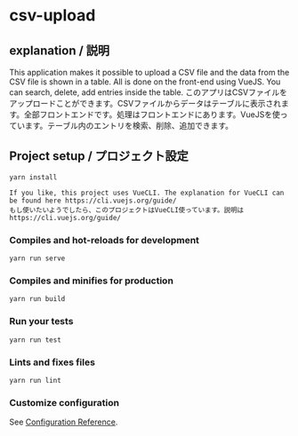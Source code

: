 # csv-upload

## explanation / 説明
This application makes it possible to upload a CSV file and the data from the CSV file is shown in a table. All is done on the front-end using VueJS. You can search, delete, add entries inside the table. 
このアプリはCSVファイルをアップロードことができます。CSVファイルからデータはテーブルに表示されます。全部フロントエンドです。処理はフロントエンドにあります。VueJSを使っています。テーブル内のエントリを検索、削除、追加できます。

## Project setup / プロジェクト設定
```
yarn install

If you like, this project uses VueCLI. The explanation for VueCLI can be found here https://cli.vuejs.org/guide/
もし使いたいようでしたら、このプロジェクトはVueCLI使っています。説明は　https://cli.vuejs.org/guide/

```

### Compiles and hot-reloads for development
```
yarn run serve
```

### Compiles and minifies for production
```
yarn run build
```

### Run your tests
```
yarn run test
```

### Lints and fixes files
```
yarn run lint
```

### Customize configuration
See [Configuration Reference](https://cli.vuejs.org/config/).
